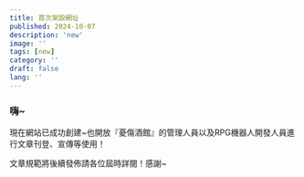```yaml
---
title: 首次架設網址
published: 2024-10-07
description: 'new'
image: ''
tags: [new]
category: ''
draft: false 
lang: ''
---
```


### 嗨~
現在網站已成功創建~也開放『憂傷酒館』的管理人員以及RPG機器人開發人員進行文章刊登、宣傳等使用！

文章規範將後續發佈請各位屆時詳閱！感謝~
